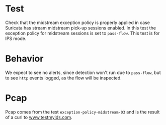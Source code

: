 # Test

Check that the midstream exception policy is properly applied in case Suricata
has stream midstream pick-up sessions enabled. In this test the exception policy
for midstream sessions is set to ``pass-flow``. This test is for IPS mode.

# Behavior

We expect to see no alerts, since detection won't run due to ``pass-flow``, but
to see ``http`` events logged, as the flow will be inspected.

# Pcap

Pcap comes from the test ``exception-policy-midstream-03`` and is the result of a
curl to www.testmyids.com.
